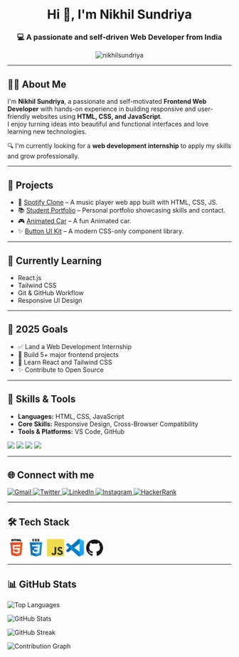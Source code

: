 <h1 align="center">Hi 👋, I'm Nikhil Sundriya</h1>
<h3 align="center">💻 A passionate and self-driven Web Developer from India</h3>

<p align="center">
  <img src="https://komarev.com/ghpvc/?username=nikhilsundriya&label=Profile%20views&color=0e75b6&style=flat" alt="nikhilsundriya" />
</p>

---

## 👨‍💻 About Me

I'm **Nikhil Sundriya**, a passionate and self-motivated **Frontend Web Developer** with hands-on experience in building responsive and user-friendly websites using **HTML, CSS, and JavaScript**.  
I enjoy turning ideas into beautiful and functional interfaces and love learning new technologies.

🔍 I'm currently looking for a **web development internship** to apply my skills and grow professionally.

---

## 🚀 Projects

- 🎵 [Spotify Clone](https://github.com/nikhilsundriya/spotify-clone) – A music player web app built with HTML, CSS, JS.
- 📚 [Student Portfolio](https://github.com/nikhilsundriya/student-portfolio) – Personal portfolio showcasing skills and contact.
- 🎮 [Animated Car](https://github.com/nikhilsundriya/Animated-Car) – A fun Animated car.
- ✨ [Button UI Kit](https://github.com/nikhilsundriya/button-ui-kit) – A modern CSS-only component library.

---

## 🧠 Currently Learning

- React.js
- Tailwind CSS
- Git & GitHub Workflow
- Responsive UI Design

---

## 🎯 2025 Goals

- ✅ Land a Web Development Internship  
- 🚧 Build 5+ major frontend projects  
- 🚀 Learn React and Tailwind CSS  
- ✨ Contribute to Open Source

---

## 💼 Skills & Tools

- **Languages:** HTML, CSS, JavaScript  
- **Core Skills:** Responsive Design, Cross-Browser Compatibility  
- **Tools & Platforms:** VS Code, GitHub

<p align="left">
  <img src="https://img.shields.io/badge/HTML-Expert-orange" />
  <img src="https://img.shields.io/badge/CSS-Advanced-blue" />
  <img src="https://img.shields.io/badge/JavaScript-Intermediate-yellow" />
  <img src="https://img.shields.io/badge/VS%20Code-Favorite-informational" />
</p>

---

## 🌐 Connect with me

<p align="left">
  <a href="mailto:nikhilchoudhary2508@gmail.com" target="_blank">
    <img src="https://raw.githubusercontent.com/gauravghongde/social-icons/master/PNG/Color/Gmail.png" alt="Gmail" height="30" width="40" />
  </a>
  <a href="https://twitter.com/nikhil_sundriya" target="_blank">
    <img src="https://raw.githubusercontent.com/rahuldkjain/github-profile-readme-generator/master/src/images/icons/Social/twitter.svg" alt="Twitter" height="30" width="40" />
  </a>
  <a href="https://linkedin.com/in/nikhilsundriya" target="_blank">
    <img src="https://raw.githubusercontent.com/rahuldkjain/github-profile-readme-generator/master/src/images/icons/Social/linked-in-alt.svg" alt="LinkedIn" height="30" width="40" />
  </a>
  <a href="https://www.instagram.com/nikhil_choudhary25/" target="_blank">
    <img src="https://raw.githubusercontent.com/rahuldkjain/github-profile-readme-generator/master/src/images/icons/Social/instagram.svg" alt="Instagram" height="30" width="40" />
  </a>
  <a href="https://www.hackerrank.com/nikhilsundriya" target="_blank">
    <img src="https://cdn.worldvectorlogo.com/logos/hackerrank.svg" alt="HackerRank" height="30" width="40" />
  </a>
</p>

---

## 🛠️ Tech Stack

<p align="left">
  <a href="https://www.w3schools.com/html/" target="_blank"><img src="https://raw.githubusercontent.com/devicons/devicon/master/icons/html5/html5-original-wordmark.svg" alt="HTML5" width="40" height="40"/></a>
  <a href="https://www.w3schools.com/css/" target="_blank"><img src="https://raw.githubusercontent.com/devicons/devicon/master/icons/css3/css3-original-wordmark.svg" alt="CSS3" width="40" height="40"/></a>
  <a href="https://developer.mozilla.org/en-US/docs/Web/JavaScript" target="_blank"><img src="https://raw.githubusercontent.com/devicons/devicon/master/icons/javascript/javascript-original.svg" alt="JavaScript" width="40" height="40"/></a>
  <a href="https://code.visualstudio.com/" target="_blank"><img src="https://raw.githubusercontent.com/devicons/devicon/master/icons/vscode/vscode-original.svg" alt="VS Code" width="40" height="40"/></a>
  <a href="https://github.com/" target="_blank"><img src="https://raw.githubusercontent.com/devicons/devicon/master/icons/github/github-original.svg" alt="GitHub" width="40" height="40"/></a>
</p>

---

## 📊 GitHub Stats

<p align="left">
  <img src="https://github-readme-stats.vercel.app/api/top-langs?username=nikhilsundriya&show_icons=true&locale=en&layout=compact&theme=tokyonight" alt="Top Languages" />
</p>

<p align="left">
  <img src="https://github-readme-stats.vercel.app/api?username=nikhilsundriya&show_icons=true&locale=en&theme=tokyonight" alt="GitHub Stats" />
</p>

<p align="left">
  <img src="https://github-readme-streak-stats.herokuapp.com?user=nikhilsundriya&theme=tokyonight" alt="GitHub Streak" />
</p>

<p align="left">
  <img src="https://github-readme-activity-graph.vercel.app/graph?username=nikhilsundriya&theme=tokyo-night" alt="Contribution Graph" />
</p>

